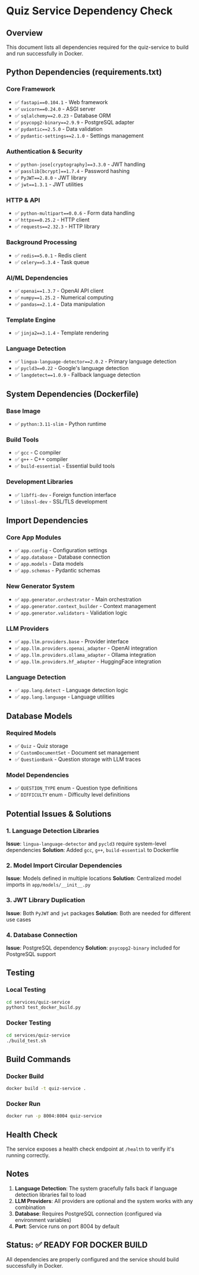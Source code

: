 # Quiz Service Dependency Check

## Overview
This document lists all dependencies required for the quiz-service to build and run successfully in Docker.

## Python Dependencies (requirements.txt)

### Core Framework
- ✅ `fastapi==0.104.1` - Web framework
- ✅ `uvicorn==0.24.0` - ASGI server
- ✅ `sqlalchemy==2.0.23` - Database ORM
- ✅ `psycopg2-binary==2.9.9` - PostgreSQL adapter
- ✅ `pydantic==2.5.0` - Data validation
- ✅ `pydantic-settings==2.1.0` - Settings management

### Authentication & Security
- ✅ `python-jose[cryptography]==3.3.0` - JWT handling
- ✅ `passlib[bcrypt]==1.7.4` - Password hashing
- ✅ `PyJWT==2.8.0` - JWT library
- ✅ `jwt==1.3.1` - JWT utilities

### HTTP & API
- ✅ `python-multipart==0.0.6` - Form data handling
- ✅ `httpx==0.25.2` - HTTP client
- ✅ `requests==2.32.3` - HTTP library

### Background Processing
- ✅ `redis==5.0.1` - Redis client
- ✅ `celery==5.3.4` - Task queue

### AI/ML Dependencies
- ✅ `openai==1.3.7` - OpenAI API client
- ✅ `numpy==1.25.2` - Numerical computing
- ✅ `pandas==2.1.4` - Data manipulation

### Template Engine
- ✅ `jinja2==3.1.4` - Template rendering

### Language Detection
- ✅ `lingua-language-detector==2.0.2` - Primary language detection
- ✅ `pycld3==0.22` - Google's language detection
- ✅ `langdetect==1.0.9` - Fallback language detection

## System Dependencies (Dockerfile)

### Base Image
- ✅ `python:3.11-slim` - Python runtime

### Build Tools
- ✅ `gcc` - C compiler
- ✅ `g++` - C++ compiler
- ✅ `build-essential` - Essential build tools

### Development Libraries
- ✅ `libffi-dev` - Foreign function interface
- ✅ `libssl-dev` - SSL/TLS development

## Import Dependencies

### Core App Modules
- ✅ `app.config` - Configuration settings
- ✅ `app.database` - Database connection
- ✅ `app.models` - Data models
- ✅ `app.schemas` - Pydantic schemas

### New Generator System
- ✅ `app.generator.orchestrator` - Main orchestration
- ✅ `app.generator.context_builder` - Context management
- ✅ `app.generator.validators` - Validation logic

### LLM Providers
- ✅ `app.llm.providers.base` - Provider interface
- ✅ `app.llm.providers.openai_adapter` - OpenAI integration
- ✅ `app.llm.providers.ollama_adapter` - Ollama integration
- ✅ `app.llm.providers.hf_adapter` - HuggingFace integration

### Language Detection
- ✅ `app.lang.detect` - Language detection logic
- ✅ `app.lang.language` - Language utilities

## Database Models

### Required Models
- ✅ `Quiz` - Quiz storage
- ✅ `CustomDocumentSet` - Document set management
- ✅ `QuestionBank` - Question storage with LLM traces

### Model Dependencies
- ✅ `QUESTION_TYPE` enum - Question type definitions
- ✅ `DIFFICULTY` enum - Difficulty level definitions

## Potential Issues & Solutions

### 1. Language Detection Libraries
**Issue**: `lingua-language-detector` and `pycld3` require system-level dependencies
**Solution**: Added `gcc`, `g++`, `build-essential` to Dockerfile

### 2. Model Import Circular Dependencies
**Issue**: Models defined in multiple locations
**Solution**: Centralized model imports in `app/models/__init__.py`

### 3. JWT Library Duplication
**Issue**: Both `PyJWT` and `jwt` packages
**Solution**: Both are needed for different use cases

### 4. Database Connection
**Issue**: PostgreSQL dependency
**Solution**: `psycopg2-binary` included for PostgreSQL support

## Testing

### Local Testing
```bash
cd services/quiz-service
python3 test_docker_build.py
```

### Docker Testing
```bash
cd services/quiz-service
./build_test.sh
```

## Build Commands

### Docker Build
```bash
docker build -t quiz-service .
```

### Docker Run
```bash
docker run -p 8004:8004 quiz-service
```

## Health Check
The service exposes a health check endpoint at `/health` to verify it's running correctly.

## Notes

1. **Language Detection**: The system gracefully falls back if language detection libraries fail to load
2. **LLM Providers**: All providers are optional and the system works with any combination
3. **Database**: Requires PostgreSQL connection (configured via environment variables)
4. **Port**: Service runs on port 8004 by default

## Status: ✅ READY FOR DOCKER BUILD

All dependencies are properly configured and the service should build successfully in Docker.
